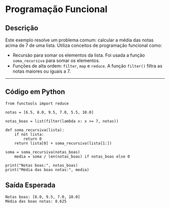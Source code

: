 # Programação Funcional

## Descrição

Este exemplo resolve um problema comum: calcular a média das notas acima de 7 de uma lista. Utiliza conceitos de programação funcional como:

- Recursão para somar os elementos da lista. Foi usada a função `soma_recursiva` para somar os elementos.
- Funções de alta ordem: `filter`, `map` e `reduce`. A função `filter()` filtra as notas maiores ou iguais a 7.

---

## Código em Python

```
from functools import reduce

notas = [6.5, 8.0, 9.5, 7.0, 5.5, 10.0]

notas_boas = list(filter(lambda x: x >= 7, notas))

def soma_recursiva(lista):
    if not lista:
        return 0
    return lista[0] + soma_recursiva(lista[1:])

soma = soma_recursiva(notas_boas)
    media = soma / len(notas_boas) if notas_boas else 0

print("Notas boas:", notas_boas)
print("Média das boas notas:", media)
```

## Saída Esperada
```
Notas boas: [8.0, 9.5, 7.0, 10.0]
Média das boas notas: 8.625
```

